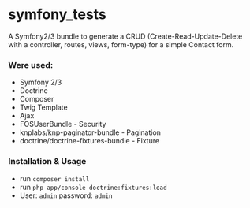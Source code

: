 symfony_tests
=============

A Symfony2/3 bundle to generate a CRUD (Create-Read-Update-Delete with a controller, routes, views, form-type) for a simple Contact form.

### Were used:

- Symfony 2/3
- Doctrine
- Composer
- Twig Template
- Ajax
- FOSUserBundle - Security
- knplabs/knp-paginator-bundle - Pagination
- doctrine/doctrine-fixtures-bundle - Fixture

### Installation & Usage

* run ``` composer install ```
* run ``` php app/console doctrine:fixtures:load ```
* User: ``` admin ``` password: ``` admin ```


